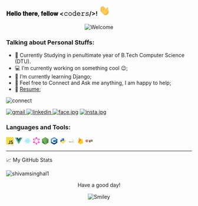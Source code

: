 <h3> 𝐇𝐞𝐥𝐥𝐨 𝐭𝐡𝐞𝐫𝐞, 𝐟𝐞𝐥𝐥𝐨𝐰 <𝚌𝚘𝚍𝚎𝚛𝚜/>! <img src="https://raw.githubusercontent.com/ABSphreak/ABSphreak/master/gifs/Hi.gif" width="30px"> </h3>

<div align="center">
<img src="https://github.com/fnky/fnky/raw/fnky/img/welcome-fire.gif" alt="Welcome" align="center" height = "15%" ; width = "20%";>
</div>

### Talking about Personal Stuffs:

- 🔭 Currently Studying in penultimate year of B.Tech Computer Science (DTU).
- 💻 I’m currently working on something cool :wink:;
- 🌱 I’m currently learning Django;
- 💬 Feel free to Connect and Ask me anything, I am happy to help;
- 📝 [Resume](https://drive.google.com/file/d/1QROZCQbCMe0acLpGJFsTPO-c-KHjcyGy/view?usp=sharing);

<img src="https://i1.wp.com/slfgchurch.com/wp-content/uploads/2019/08/lets-connect-1.png?ssl=1" alt="connect" width="15%" height="8%">

<a href="mailto:shivamsinghal1012@gmail.com"> <img src="https://1000logos.net/wp-content/uploads/2018/04/Gmail-logo-new.jpg" alt = "gmail" height="6%"  width="8%" > </a> <a href="https://www.linkedin.com/in/shivamsinghal1012"> <img src="https://logos-world.net/wp-content/uploads/2020/04/Linkedin-Logo-2011%E2%80%932019.png" alt = "linkedin" height="6%"  width="8%" > </a>  <a href="https://www.facebook.com/shivam.singla.127"> <a href="https://www.imageupload.net/image/yMhd2"><img src="https://img.imageupload.net/2020/12/05/face.jpg" alt="face.jpg" border="0" height="6%"  width="8%" /></a> </a>  <a href="https://www.instagram.com/shivam_singhal.10/"> <a href="https://www.imageupload.net/image/yMYTp"><img src="https://img.imageupload.net/2020/12/05/insta.jpg" alt="insta.jpg" border="0" height="6%"  width="8%"   /></a> </a>  
  
### Languages and Tools:  

<code><img height="20" src="https://raw.githubusercontent.com/github/explore/80688e429a7d4ef2fca1e82350fe8e3517d3494d/topics/javascript/javascript.png"></code>
<code><img height="20" src="https://raw.githubusercontent.com/github/explore/80688e429a7d4ef2fca1e82350fe8e3517d3494d/topics/vue/vue.png"></code>
<code><img height="20" src="https://raw.githubusercontent.com/github/explore/80688e429a7d4ef2fca1e82350fe8e3517d3494d/topics/react/react.png"></code>
<code><img height="20" src="https://raw.githubusercontent.com/github/explore/5c058a388828bb5fde0bcafd4bc867b5bb3f26f3/topics/graphql/graphql.png"></code>
<code><img height="20" src="https://raw.githubusercontent.com/github/explore/80688e429a7d4ef2fca1e82350fe8e3517d3494d/topics/nodejs/nodejs.png"></code>
<code><img height="20" src="https://raw.githubusercontent.com/github/explore/80688e429a7d4ef2fca1e82350fe8e3517d3494d/topics/cpp/cpp.png"></code>
<code><img height="20" src="https://raw.githubusercontent.com/github/explore/80688e429a7d4ef2fca1e82350fe8e3517d3494d/topics/python/python.png"></code>
<code><img height="20" src="https://raw.githubusercontent.com/github/explore/80688e429a7d4ef2fca1e82350fe8e3517d3494d/topics/mysql/mysql.png"></code>
<code><img height="20" src="https://raw.githubusercontent.com/github/explore/80688e429a7d4ef2fca1e82350fe8e3517d3494d/topics/firebase/firebase.png"></code>
<code><img height="20" src="https://raw.githubusercontent.com/github/explore/80688e429a7d4ef2fca1e82350fe8e3517d3494d/topics/git/git.png"></code>


<hr>


📈 My GitHub Stats

<img src="https://github-readme-stats.vercel.app/api?username=shivamsinghal1&show_icons=true&theme=gotham" alt="shivamsinghal1" />

<div align="center">
<p>Have a good day!</p>
<div>
<img src="https://github.com/fnky/fnky/raw/fnky/img/smile.gif" alt="Smiley" align="center">
</div>
</div>







